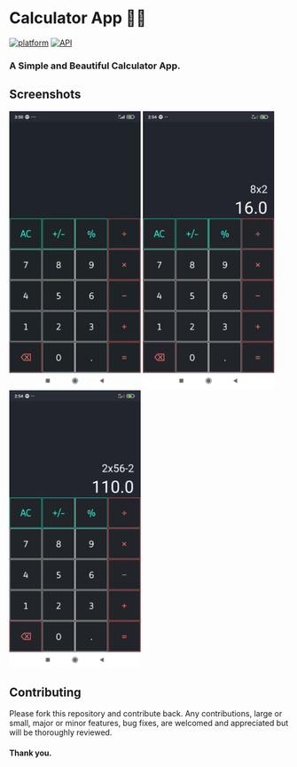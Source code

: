 # Calculator App 💜🔥

[![platform](https://img.shields.io/badge/platform-Android-brightgreen.svg?style=flat)](https://www.android.com)
[![API](https://img.shields.io/badge/API-16%2B-brightgreen.svg?style=flat)](https://android-arsenal.com/api?level=16)


### A Simple and Beautiful Calculator App.


## Screenshots

<p float="left">
	<img src="https://github.com/dev-aniketj/Calculator-app/blob/master/SS/video1.gif" height="500"/>
	<img src="https://github.com/Anand-Singh-techie/Calculator-App/blob/master/SS/image1.jpg" height="500"/>
	<img src="https://github.com/Anand-Singh-techie/Calculator-App/blob/master/SS/image2.jpg" height="500"/>
</p>


## Contributing

Please fork this repository and contribute back. Any contributions, large or small, major or minor features, bug fixes, are welcomed and appreciated but will be thoroughly reviewed.
#### Thank you.
